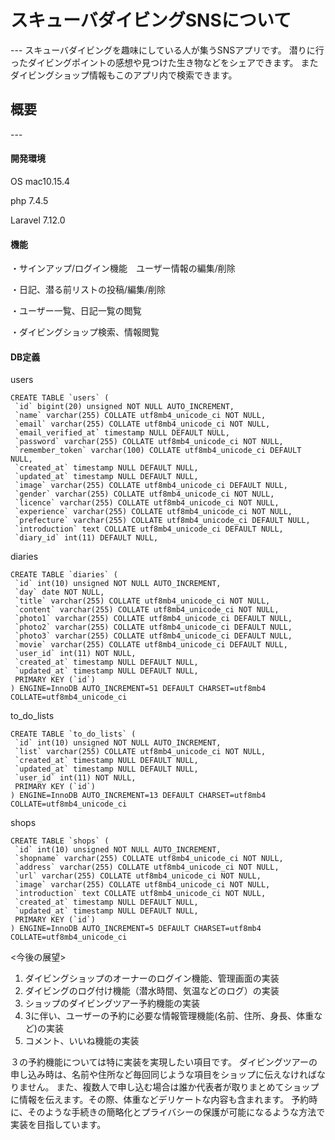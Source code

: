 <h1>スキューバダイビングSNSについて</h1>
---
スキューバダイビングを趣味にしている人が集うSNSアプリです。
潜りに行ったダイビングポイントの感想や見つけた生き物などをシェアできます。
またダイビングショップ情報もこのアプリ内で検索できます。

<h2>概要</h2>
---
<h4>開発環境</h4>
<p>OS mac10.15.4</p>
<p>php 7.4.5</p>
<p>Laravel 7.12.0</p>

<h4>機能</h4>
<p>・サインアップ/ログイン機能　ユーザー情報の編集/削除　</p>
<p>・日記、潜る前リストの投稿/編集/削除</p>
<p>・ユーザー一覧、日記一覧の閲覧</p>
<p>・ダイビングショップ検索、情報閲覧</p>


<h4>DB定義</h4>

users
```
CREATE TABLE `users` (
 `id` bigint(20) unsigned NOT NULL AUTO_INCREMENT,
 `name` varchar(255) COLLATE utf8mb4_unicode_ci NOT NULL,
 `email` varchar(255) COLLATE utf8mb4_unicode_ci NOT NULL,
 `email_verified_at` timestamp NULL DEFAULT NULL,
 `password` varchar(255) COLLATE utf8mb4_unicode_ci NOT NULL,
 `remember_token` varchar(100) COLLATE utf8mb4_unicode_ci DEFAULT NULL,
 `created_at` timestamp NULL DEFAULT NULL,
 `updated_at` timestamp NULL DEFAULT NULL,
 `image` varchar(255) COLLATE utf8mb4_unicode_ci DEFAULT NULL,
 `gender` varchar(255) COLLATE utf8mb4_unicode_ci NOT NULL,
 `licence` varchar(255) COLLATE utf8mb4_unicode_ci NOT NULL,
 `experience` varchar(255) COLLATE utf8mb4_unicode_ci NOT NULL,
 `prefecture` varchar(255) COLLATE utf8mb4_unicode_ci DEFAULT NULL,
 `introduction` text COLLATE utf8mb4_unicode_ci DEFAULT NULL,
 `diary_id` int(11) DEFAULT NULL,
```

diaries
```
CREATE TABLE `diaries` (
 `id` int(10) unsigned NOT NULL AUTO_INCREMENT,
 `day` date NOT NULL,
 `title` varchar(255) COLLATE utf8mb4_unicode_ci NOT NULL,
 `content` varchar(255) COLLATE utf8mb4_unicode_ci NOT NULL,
 `photo1` varchar(255) COLLATE utf8mb4_unicode_ci DEFAULT NULL,
 `photo2` varchar(255) COLLATE utf8mb4_unicode_ci DEFAULT NULL,
 `photo3` varchar(255) COLLATE utf8mb4_unicode_ci DEFAULT NULL,
 `movie` varchar(255) COLLATE utf8mb4_unicode_ci DEFAULT NULL,
 `user_id` int(11) NOT NULL,
 `created_at` timestamp NULL DEFAULT NULL,
 `updated_at` timestamp NULL DEFAULT NULL,
 PRIMARY KEY (`id`)
) ENGINE=InnoDB AUTO_INCREMENT=51 DEFAULT CHARSET=utf8mb4 COLLATE=utf8mb4_unicode_ci
```

to_do_lists
```
CREATE TABLE `to_do_lists` (
 `id` int(10) unsigned NOT NULL AUTO_INCREMENT,
 `list` varchar(255) COLLATE utf8mb4_unicode_ci NOT NULL,
 `created_at` timestamp NULL DEFAULT NULL,
 `updated_at` timestamp NULL DEFAULT NULL,
 `user_id` int(11) NOT NULL,
 PRIMARY KEY (`id`)
) ENGINE=InnoDB AUTO_INCREMENT=13 DEFAULT CHARSET=utf8mb4 COLLATE=utf8mb4_unicode_ci
```

shops
```
CREATE TABLE `shops` (
 `id` int(10) unsigned NOT NULL AUTO_INCREMENT,
 `shopname` varchar(255) COLLATE utf8mb4_unicode_ci NOT NULL,
 `address` varchar(255) COLLATE utf8mb4_unicode_ci NOT NULL,
 `url` varchar(255) COLLATE utf8mb4_unicode_ci NOT NULL,
 `image` varchar(255) COLLATE utf8mb4_unicode_ci NOT NULL,
 `introduction` text COLLATE utf8mb4_unicode_ci NOT NULL,
 `created_at` timestamp NULL DEFAULT NULL,
 `updated_at` timestamp NULL DEFAULT NULL,
 PRIMARY KEY (`id`)
) ENGINE=InnoDB AUTO_INCREMENT=5 DEFAULT CHARSET=utf8mb4 COLLATE=utf8mb4_unicode_ci
```


<今後の展望>
1) ダイビングショップのオーナーのログイン機能、管理画面の実装
2) ダイビングのログ付け機能（潜水時間、気温などのログ）の実装
3) ショップのダイビングツアー予約機能の実装
4) 3に伴い、ユーザーの予約に必要な情報管理機能(名前、住所、身長、体重など)の実装
5) コメント、いいね機能の実装

３の予約機能については特に実装を実現したい項目です。
ダイビングツアーの申し込み時は、名前や住所など毎回同じような項目をショップに伝えなければなりません。
また、複数人で申し込む場合は誰か代表者が取りまとめてショップに情報を伝えます。その際、体重などデリケートな内容も含まれます。
予約時に、そのような手続きの簡略化とプライバシーの保護が可能になるような方法で実装を目指しています。
